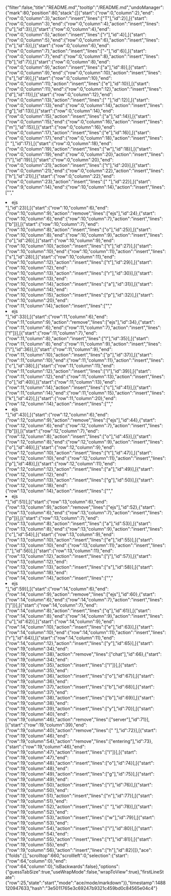 {"filter":false,"title":"README.md","tooltip":"/README.md","undoManager":{"mark":80,"position":80,"stack":[[{"start":{"row":0,"column":2},"end":{"row":0,"column":3},"action":"insert","lines":["T"],"id":2}],[{"start":{"row":0,"column":3},"end":{"row":0,"column":4},"action":"insert","lines":["u"],"id":3}],[{"start":{"row":0,"column":4},"end":{"row":0,"column":5},"action":"insert","lines":["r"],"id":4}],[{"start":{"row":0,"column":5},"end":{"row":0,"column":6},"action":"insert","lines":["n"],"id":5}],[{"start":{"row":0,"column":6},"end":{"row":0,"column":7},"action":"insert","lines":["-"],"id":6}],[{"start":{"row":0,"column":7},"end":{"row":0,"column":8},"action":"insert","lines":["b"],"id":7}],[{"start":{"row":0,"column":8},"end":{"row":0,"column":9},"action":"insert","lines":["a"],"id":8}],[{"start":{"row":0,"column":9},"end":{"row":0,"column":10},"action":"insert","lines":["s"],"id":9}],[{"start":{"row":0,"column":10},"end":{"row":0,"column":11},"action":"insert","lines":["e"],"id":10}],[{"start":{"row":0,"column":11},"end":{"row":0,"column":12},"action":"insert","lines":["d"],"id":11}],[{"start":{"row":0,"column":12},"end":{"row":0,"column":13},"action":"insert","lines":[" "],"id":12}],[{"start":{"row":0,"column":13},"end":{"row":0,"column":14},"action":"insert","lines":["g"],"id":13}],[{"start":{"row":0,"column":14},"end":{"row":0,"column":15},"action":"insert","lines":["a"],"id":14}],[{"start":{"row":0,"column":15},"end":{"row":0,"column":16},"action":"insert","lines":["m"],"id":15}],[{"start":{"row":0,"column":16},"end":{"row":0,"column":17},"action":"insert","lines":["e"],"id":16}],[{"start":{"row":0,"column":17},"end":{"row":0,"column":18},"action":"insert","lines":[" "],"id":17}],[{"start":{"row":0,"column":18},"end":{"row":0,"column":19},"action":"insert","lines":["w"],"id":18}],[{"start":{"row":0,"column":19},"end":{"row":0,"column":20},"action":"insert","lines":["i"],"id":19}],[{"start":{"row":0,"column":20},"end":{"row":0,"column":21},"action":"insert","lines":["t"],"id":20}],[{"start":{"row":0,"column":21},"end":{"row":0,"column":22},"action":"insert","lines":["h"],"id":21}],[{"start":{"row":0,"column":22},"end":{"row":0,"column":23},"action":"insert","lines":[" "],"id":22}],[{"start":{"row":9,"column":14},"end":{"row":10,"column":14},"action":"insert","lines":["","  <li>ejs</li>"],"id":23}],[{"start":{"row":10,"column":6},"end":{"row":10,"column":9},"action":"remove","lines":["ejs"],"id":24},{"start":{"row":10,"column":6},"end":{"row":10,"column":7},"action":"insert","lines":["b"]}],[{"start":{"row":10,"column":7},"end":{"row":10,"column":8},"action":"insert","lines":["o"],"id":25}],[{"start":{"row":10,"column":8},"end":{"row":10,"column":9},"action":"insert","lines":["o"],"id":26}],[{"start":{"row":10,"column":9},"end":{"row":10,"column":10},"action":"insert","lines":["t"],"id":27}],[{"start":{"row":10,"column":10},"end":{"row":10,"column":11},"action":"insert","lines":["s"],"id":28}],[{"start":{"row":10,"column":11},"end":{"row":10,"column":12},"action":"insert","lines":["t"],"id":29}],[{"start":{"row":10,"column":12},"end":{"row":10,"column":13},"action":"insert","lines":["r"],"id":30}],[{"start":{"row":10,"column":13},"end":{"row":10,"column":14},"action":"insert","lines":["a"],"id":31}],[{"start":{"row":10,"column":14},"end":{"row":10,"column":15},"action":"insert","lines":["p"],"id":32}],[{"start":{"row":10,"column":20},"end":{"row":11,"column":14},"action":"insert","lines":["","  <li>ejs</li>"],"id":33}],[{"start":{"row":11,"column":6},"end":{"row":11,"column":9},"action":"remove","lines":["ejs"],"id":34},{"start":{"row":11,"column":6},"end":{"row":11,"column":7},"action":"insert","lines":["f"]}],[{"start":{"row":11,"column":7},"end":{"row":11,"column":8},"action":"insert","lines":["l"],"id":35}],[{"start":{"row":11,"column":8},"end":{"row":11,"column":9},"action":"insert","lines":["i"],"id":36}],[{"start":{"row":11,"column":9},"end":{"row":11,"column":10},"action":"insert","lines":["p"],"id":37}],[{"start":{"row":11,"column":10},"end":{"row":11,"column":11},"action":"insert","lines":["c"],"id":38}],[{"start":{"row":11,"column":11},"end":{"row":11,"column":12},"action":"insert","lines":["l"],"id":39}],[{"start":{"row":11,"column":12},"end":{"row":11,"column":13},"action":"insert","lines":["o"],"id":40}],[{"start":{"row":11,"column":13},"end":{"row":11,"column":14},"action":"insert","lines":["c"],"id":41}],[{"start":{"row":11,"column":14},"end":{"row":11,"column":15},"action":"insert","lines":["k"],"id":42}],[{"start":{"row":11,"column":20},"end":{"row":12,"column":14},"action":"insert","lines":["","  <li>ejs</li>"],"id":43}],[{"start":{"row":12,"column":6},"end":{"row":12,"column":9},"action":"remove","lines":["ejs"],"id":44},{"start":{"row":12,"column":6},"end":{"row":12,"column":7},"action":"insert","lines":["b"]}],[{"start":{"row":12,"column":7},"end":{"row":12,"column":8},"action":"insert","lines":["o"],"id":45}],[{"start":{"row":12,"column":8},"end":{"row":12,"column":9},"action":"insert","lines":["o"],"id":46}],[{"start":{"row":12,"column":9},"end":{"row":12,"column":10},"action":"insert","lines":["t"],"id":47}],[{"start":{"row":12,"column":10},"end":{"row":12,"column":11},"action":"insert","lines":["p"],"id":48}],[{"start":{"row":12,"column":11},"end":{"row":12,"column":12},"action":"insert","lines":["a"],"id":49}],[{"start":{"row":12,"column":12},"end":{"row":12,"column":13},"action":"insert","lines":["g"],"id":50}],[{"start":{"row":12,"column":18},"end":{"row":13,"column":14},"action":"insert","lines":["","  <li>ejs</li>"],"id":51}],[{"start":{"row":13,"column":6},"end":{"row":13,"column":9},"action":"remove","lines":["ejs"],"id":52},{"start":{"row":13,"column":6},"end":{"row":13,"column":7},"action":"insert","lines":["p"]}],[{"start":{"row":13,"column":7},"end":{"row":13,"column":8},"action":"insert","lines":["a"],"id":53}],[{"start":{"row":13,"column":8},"end":{"row":13,"column":9},"action":"insert","lines":["c"],"id":54}],[{"start":{"row":13,"column":9},"end":{"row":13,"column":10},"action":"insert","lines":["e"],"id":55}],[{"start":{"row":13,"column":10},"end":{"row":13,"column":11},"action":"insert","lines":["."],"id":56}],[{"start":{"row":13,"column":11},"end":{"row":13,"column":12},"action":"insert","lines":["j"],"id":57}],[{"start":{"row":13,"column":12},"end":{"row":13,"column":13},"action":"insert","lines":["s"],"id":58}],[{"start":{"row":13,"column":18},"end":{"row":14,"column":14},"action":"insert","lines":["","  <li>ejs</li>"],"id":59}],[{"start":{"row":14,"column":6},"end":{"row":14,"column":9},"action":"remove","lines":["ejs"],"id":60},{"start":{"row":14,"column":6},"end":{"row":14,"column":7},"action":"insert","lines":["j"]}],[{"start":{"row":14,"column":7},"end":{"row":14,"column":8},"action":"insert","lines":["q"],"id":61}],[{"start":{"row":14,"column":8},"end":{"row":14,"column":9},"action":"insert","lines":["u"],"id":62}],[{"start":{"row":14,"column":9},"end":{"row":14,"column":10},"action":"insert","lines":["e"],"id":63}],[{"start":{"row":14,"column":10},"end":{"row":14,"column":11},"action":"insert","lines":["r"],"id":64}],[{"start":{"row":14,"column":11},"end":{"row":14,"column":12},"action":"insert","lines":["y"],"id":65}],[{"start":{"row":19,"column":34},"end":{"row":19,"column":38},"action":"remove","lines":["chat"],"id":66},{"start":{"row":19,"column":34},"end":{"row":19,"column":35},"action":"insert","lines":["l"]}],[{"start":{"row":19,"column":35},"end":{"row":19,"column":36},"action":"insert","lines":["o"],"id":67}],[{"start":{"row":19,"column":36},"end":{"row":19,"column":37},"action":"insert","lines":["b"],"id":68}],[{"start":{"row":19,"column":37},"end":{"row":19,"column":38},"action":"insert","lines":["b"],"id":69}],[{"start":{"row":19,"column":38},"end":{"row":19,"column":39},"action":"insert","lines":["y"],"id":70}],[{"start":{"row":19,"column":40},"end":{"row":19,"column":46},"action":"remove","lines":["server"],"id":71}],[{"start":{"row":19,"column":39},"end":{"row":19,"column":40},"action":"remove","lines":[" "],"id":72}],[{"start":{"row":19,"column":46},"end":{"row":19,"column":54},"action":"remove","lines":["entering"],"id":73},{"start":{"row":19,"column":46},"end":{"row":19,"column":47},"action":"insert","lines":["l"]}],[{"start":{"row":19,"column":47},"end":{"row":19,"column":48},"action":"insert","lines":["o"],"id":74}],[{"start":{"row":19,"column":48},"end":{"row":19,"column":49},"action":"insert","lines":["g"],"id":75}],[{"start":{"row":19,"column":49},"end":{"row":19,"column":50},"action":"insert","lines":["i"],"id":76}],[{"start":{"row":19,"column":50},"end":{"row":19,"column":51},"action":"insert","lines":["n"],"id":77}],[{"start":{"row":19,"column":51},"end":{"row":19,"column":52},"action":"insert","lines":[" "],"id":78}],[{"start":{"row":19,"column":52},"end":{"row":19,"column":53},"action":"insert","lines":["w"],"id":79}],[{"start":{"row":19,"column":53},"end":{"row":19,"column":54},"action":"insert","lines":["i"],"id":80}],[{"start":{"row":19,"column":54},"end":{"row":19,"column":55},"action":"insert","lines":["t"],"id":81}],[{"start":{"row":19,"column":55},"end":{"row":19,"column":56},"action":"insert","lines":["h"],"id":82}]]},"ace":{"folds":[],"scrolltop":660,"scrollleft":0,"selection":{"start":{"row":64,"column":0},"end":{"row":64,"column":0},"isBackwards":false},"options":{"guessTabSize":true,"useWrapMode":false,"wrapToView":true},"firstLineState":{"row":25,"state":"start","mode":"ace/mode/markdown"}},"timestamp":1488120947633,"hash":"3e5011765e3c69247b9321c459bd0c84565e04c4"}